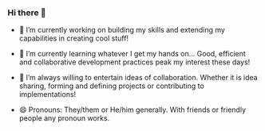 ### Hi there 👋
- 🔭 I’m currently working on building my skills and extending my capabilities in creating cool stuff!

- 🌱 I’m currently learning whatever I get my hands on... Good, efficient and collaborative development practices peak my interest these days!

- 👯 I’m always willing to entertain ideas of collaboration. Whether it is idea sharing, forming and defining projects or contributing to implementations!

- 😄 Pronouns: They/them or He/him generally. With friends or friendly people any pronoun works.

<!--
**mittons/mittons** is a ✨ _special_ ✨ repository because its `README.md` (this file) appears on your GitHub profile.

Here are some ideas to get you started:

- 🔭 I’m currently working on ...
- 🌱 I’m currently learning ...
- 👯 I’m looking to collaborate on ...
- 🤔 I’m looking for help with ...
- 💬 Ask me about ...
- 📫 How to reach me: ...
- 😄 Pronouns: ...
- ⚡ Fun fact: ...
-->
